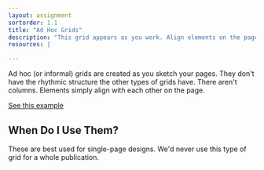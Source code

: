 ```yaml
---
layout: assignment
sortorder: 1.1
title: "Ad Hoc Grids"
description: "This grid appears as you work. Align elements on the page relative to each other."
resources: |

---
```

Ad hoc (or informal) grids are created as you sketch your pages. They don't have the rhythmic structure the other types of grids have. There aren't columns. Elements simply align with each other on the page.

[See this example](https://learning.oreilly.com/library/view/the-art-of/9781315301532/xhtml/14_Chapter08.xhtml#ch8-5)

## When Do I Use Them?

These are best used for single-page designs. We'd never use this type of grid for a whole publication.